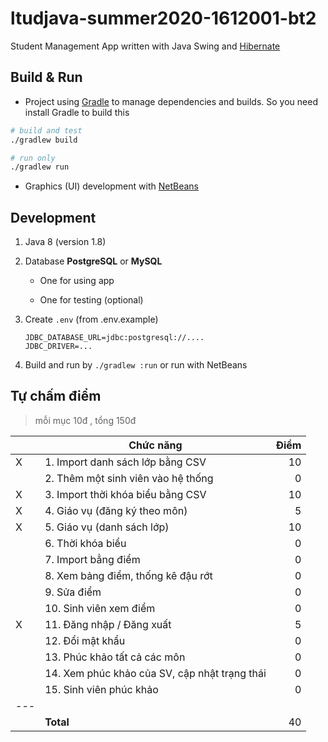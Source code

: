 # ltudjava-summer2020-1612001-bt2
Student Management App written with Java Swing and [Hibernate](https://hibernate.org/orm/)

## Build & Run

- Project using [Gradle](https://gradle.org/) to manage dependencies and builds. So you need install Gradle to build this

```bash
# build and test
./gradlew build

# run only
./gradlew run
```

- Graphics (UI) development with [NetBeans](https://netbeans.org/)

## Development

1. Java 8 (version 1.8)

2. Database **PostgreSQL** or **MySQL**
    
    + One for using app
    
    + One for testing (optional)
    
3. Create `.env` (from .env.example)

    ```dotenv
    JDBC_DATABASE_URL=jdbc:postgresql://....
    JDBC_DRIVER=...
    ```
    
4. Build and run by `./gradlew :run` or run with NetBeans

## Tự chấm điểm

> mỗi mục 10đ , tổng 150đ

|   | Chức năng                                 | Điểm
|---|---|---:|
|X  | 1. Import danh sách lớp bằng CSV          | 10
|   | 2. Thêm một sinh viên vào hệ thống        | 0
|X  | 3. Import thời khóa biểu bằng CSV         | 10
|X  | 4. Giáo vụ (đăng ký theo môn)             | 5
|X  | 5. Giáo vụ (danh sách lớp)                | 10
|   | 6. Thời khóa biểu                         | 0
|   | 7. Import bẳng điểm                       | 0
|   | 8. Xem bảng điểm, thống kê đậu rớt        | 0
|   | 9. Sửa điểm                               | 0
|   | 10. Sinh viên xem điểm                    | 0
|X  | 11. Đăng nhập / Đăng xuất                 | 5
|   | 12. Đổi mật khẩu                          | 0
|   | 13. Phúc khảo tất cả các môn              | 0
|   | 14. Xem phúc khảo của SV, cập nhật trạng thái | 0
|   | 15. Sinh viên phúc khảo                   | 0
|---|
|   |   **Total**| 40 
